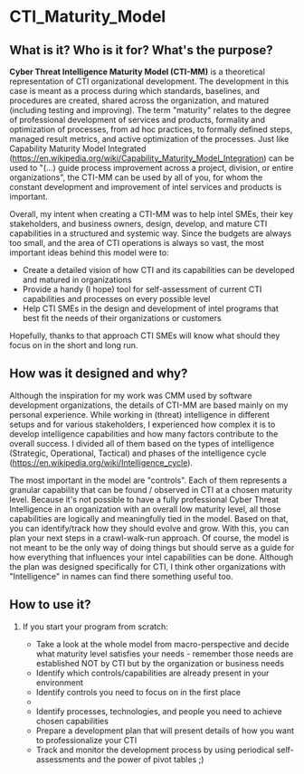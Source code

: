 # CTI_Maturity_Model


## What is it? Who is it for? What's the purpose?

**Cyber Threat Intelligence Maturity Model (CTI-MM)** is a theoretical representation of CTI organizational development. The development in this case is meant as a process during which standards, baselines, and procedures are created, shared across the organization, and matured (including testing and improving). The term "maturity" relates to the degree of professional development of services and products, formality and optimization of processes, from ad hoc practices, to formally defined steps, managed result metrics, and active optimization of the processes.
Just like Capability Maturity Model Integrated (https://en.wikipedia.org/wiki/Capability_Maturity_Model_Integration) can be used to "(...) guide process improvement across a project, division, or entire organizations", the CTI-MM can be used by all of you, for whom the constant development and improvement of intel services and products is important. 


Overall, my intent when creating a CTI-MM was to help intel SMEs, their key stakeholders, and business owners, design, develop, and mature CTI capabilities in a structured and systemic way. 
Since the budgets are always too small, and the area of CTI operations is always so vast, the most important ideas behind this model were to:
<ul>
  <li> Create a detailed vision of how CTI and its capabilities can be developed and matured in organizations</li>
  <li> Provide a handy (I hope) tool for self-assessment of current CTI capabilities and processes on every possible level</li>
  <li> Help CTI SMEs in the design and development of intel programs that best fit the needs of their organizations or customers</li>
</ul>
Hopefully, thanks to that approach CTI SMEs will know what should they focus on in the short and long run. 

## How was it designed and why?

Although the inspiration for my work was CMM used by software development organizations, the details of CTI-MM are based mainly on my personal experience. While working in (threat) intelligence in different setups and for various stakeholders, I experienced how complex it is to develop intelligence capabilities and how many factors contribute to the overall success. 
I divided all of them based on the types of intelligence (Strategic, Operational, Tactical) and phases of the intelligence cycle (https://en.wikipedia.org/wiki/Intelligence_cycle). 

The most important in the model are "controls". Each of them represents a granular capability that can be found / observed in CTI at a chosen maturity level. Because it's not possible to have a fully professional Cyber Threat Intelligence in an organization with an overall low maturity level, all those capabilities are logically and meaningfully tied in the model. Based on that, you can identify/track how they should evolve and grow. With this, you can plan your next steps in a crawl-walk-run approach.
Of course, the model is not meant to be the only way of doing things but should serve as a guide for how everything that influences your intel capabilities can be done. Although the plan was designed specifically for CTI, I think other organizations with "Intelligence" in names can find there something useful too. 

## How to use it?
<ol>
  <li> If you start your program from scratch:</li>
    <ul>
      <li>Take a look at the whole model from macro-perspective and decide what maturity level satisfies your needs - remember those needs are established NOT by CTI but by the organization or business needs</li>
      <li>Identify which controls/capabilities are already present in your environment</li>
      <li>Identify controls you need to focus on in the first place<li>
      <li>Identify processes, technologies, and people you need to achieve chosen capabilities</li>
      <li>Prepare a development plan that will present details of how you want to professionalize your CTI</li>
      <li>Track and monitor the development process by using periodical self-assessments and the power of pivot tables ;)</li>
    <ul>  

</ol>
